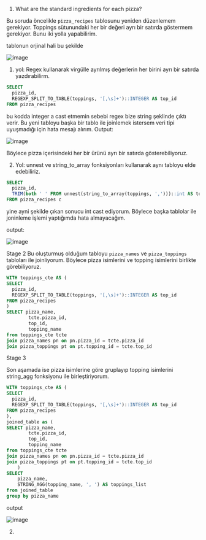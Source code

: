 1. What are the standard ingredients for each pizza?

Bu soruda öncelikle `pizza_recipes` tablosunu yeniden düzenlemem gerekiyor. Toppings sütunundaki her bir değeri ayrı bir satırda göstermem gerekiyor. Bunu iki yolla yapabilirim.

tablonun orjinal hali bu şekilde 

![image](https://github.com/user-attachments/assets/78c56123-e642-4f56-a254-aeaa22afb5d2)

1. yol: Regex kullanarak virgülle ayrılmış değerlerin her birini ayrı bir satırda yazdırabilirm.

```sql
SELECT
  pizza_id,
  REGEXP_SPLIT_TO_TABLE(toppings, '[,\s]+')::INTEGER AS top_id
FROM pizza_recipes
```
bu kodda integer a cast etmemin sebebi regex bize string şeklinde çıktı verir. Bu yeni tabloyu başka bir tablo ile joinlemek istersem veri tipi uyuşmadığı için hata mesajı alırım.
Output:

![image](https://github.com/user-attachments/assets/75e68d29-1502-44ba-b022-f03e9200ced5)

Böylece pizza içerisindeki her bir ürünü ayrı bir satırda gösterebiliyoruz.

2. Yol: unnest ve string_to_array  fonksiyonları kullanarak aynı tabloyu elde edebiliriz.

```sql
SELECT 
  pizza_id,
  TRIM(both ' ' FROM unnest(string_to_array(toppings, ',')))::int AS topping_id
FROM pizza_recipes c
```
yine ayni şekilde çıkan sonucu int cast ediyorum. Böylece başka tablolar ile joninleme işlemi yaptığımda hata almayacağım.

output:

![image](https://github.com/user-attachments/assets/b53979d2-028c-4fcf-830b-a2d73cc6791c)


Stage 2
Bu oluşturmuş olduğum tabloyu `pizza_names` ve `pizza_toppings` tabloları ile joinliyorum. Böylece pizza isimlerini ve topping isimlerini birlikte görebiliyoruz.

```sql
WITH toppings_cte AS (
SELECT
  pizza_id,
  REGEXP_SPLIT_TO_TABLE(toppings, '[,\s]+')::INTEGER AS top_id
FROM pizza_recipes
)
SELECT pizza_name,
		tcte.pizza_id,
		top_id,
		topping_name
from toppings_cte tcte
join pizza_names pn on pn.pizza_id = tcte.pizza_id
join pizza_toppings pt on pt.topping_id = tcte.top_id
```

Stage 3

Son aşamada ise pizza isimlerine göre gruplayıp topping isimlerini string_agg fonksiyonu ile birleştiriyorum.

```sql
WITH toppings_cte AS (
SELECT
  pizza_id,
  REGEXP_SPLIT_TO_TABLE(toppings, '[,\s]+')::INTEGER AS top_id
FROM pizza_recipes
),
joined_table as (
SELECT pizza_name,
		tcte.pizza_id,
		top_id,
		topping_name
from toppings_cte tcte
join pizza_names pn on pn.pizza_id = tcte.pizza_id
join pizza_toppings pt on pt.topping_id = tcte.top_id
	)
SELECT
	pizza_name,
	STRING_AGG(topping_name, ', ') AS toppings_list
from joined_table
group by pizza_name
```
output

![image](https://github.com/user-attachments/assets/60eb45be-5bac-4fc2-b6ba-d02508f05017)

2. 
